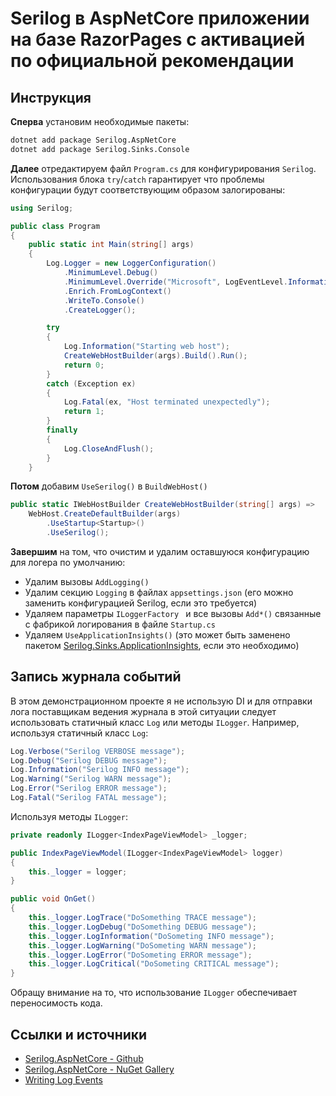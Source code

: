 ﻿# Serilog в AspNetCore приложении на базе RazorPages с активацией по официальной рекомендации

## Инструкция

**Сперва** установим необходимые пакеты: 

```bash
dotnet add package Serilog.AspNetCore
dotnet add package Serilog.Sinks.Console
```

**Далее** отредактируем файл `Program.cs` для конфигурирования `Serilog`.
Использования блока `try`/`catch` гарантирует что проблемы конфигурации будут соответствующим образом залогированы:

```csharp
using Serilog;

public class Program
{
    public static int Main(string[] args)
    {
        Log.Logger = new LoggerConfiguration()
            .MinimumLevel.Debug()
            .MinimumLevel.Override("Microsoft", LogEventLevel.Information)
            .Enrich.FromLogContext()
            .WriteTo.Console()
            .CreateLogger();

        try
        {
            Log.Information("Starting web host");
            CreateWebHostBuilder(args).Build().Run();
            return 0;
        }
        catch (Exception ex)
        {
            Log.Fatal(ex, "Host terminated unexpectedly");
            return 1;
        }
        finally
        {
            Log.CloseAndFlush();
        }
    }
```

**Потом** добавим `UseSerilog()` в `BuildWebHost()`

```csharp
public static IWebHostBuilder CreateWebHostBuilder(string[] args) =>
    WebHost.CreateDefaultBuilder(args)
        .UseStartup<Startup>()
        .UseSerilog();
```

**Завершим** на том, что очистим и удалим оставшуюся конфигурацию для логера по умолчанию:

* Удалим вызовы `AddLogging()`
* Удалим секцию `Logging` в файлах `appsettings.json` (его можно заменить конфигурацией Serilog, если это требуется)
* Удаляем параметры `ILoggerFactory ` и все вызовы `Add*()` связанные с фабрикой логирования в файле `Startup.cs`
* Удаляем `UseApplicationInsights()` (это может быть заменено пакетом [Serilog.Sinks.ApplicationInsights](https://github.com/serilog/serilog-sinks-applicationinsights), если это необходимо)

## Запись журнала событий

В этом демонстрационном проекте я не использую DI и для отправки лога поставщикам ведения журнала в этой ситуации следует использовать статичный класс `Log` или методы `ILogger`.
Например, используя статичный класс `Log`:

```csharp
Log.Verbose("Serilog VERBOSE message");
Log.Debug("Serilog DEBUG message");
Log.Information("Serilog INFO message");
Log.Warning("Serilog WARN message");
Log.Error("Serilog ERROR message");
Log.Fatal("Serilog FATAL message");
```

Используя методы `ILogger`: 

```csharp
private readonly ILogger<IndexPageViewModel> _logger;

public IndexPageViewModel(ILogger<IndexPageViewModel> logger)
{
    this._logger = logger;
}

public void OnGet()
{
    this._logger.LogTrace("DoSomething TRACE message");
    this._logger.LogDebug("DoSomething DEBUG message");
    this._logger.LogInformation("DoSometing INFO message");
    this._logger.LogWarning("DoSometing WARN message");
    this._logger.LogError("DoSometing ERROR message");
    this._logger.LogCritical("DoSometing CRITICAL message");
}
```

Обращу внимание на то, что использование `ILogger` обеспечивает переносимость кода.

## Ссылки и источники

* [Serilog.AspNetCore - Github](https://github.com/serilog/serilog-aspnetcore)
* [Serilog.AspNetCore - NuGet Gallery](https://www.nuget.org/packages/Serilog.AspNetCore)
* [Writing Log Events](https://github.com/serilog/serilog/wiki/Writing-Log-Events)
